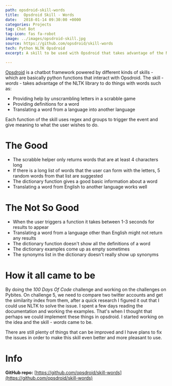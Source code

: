 ```yaml
---
path: opsdroid-skill-words
title:  Opsdroid Skill - Words
date:   2018-01-14 09:30:00 +0000
categories: Projects
tag: Chat Bot
tag-icon: fas fa-robot
image: ../images/opsdroid-skill.jpg
source: https://github.com/opsdroid/skill-words
tech: Python NLTK Opsdroid
excerpt: A skill to be used with Opsdroid that takes advantage of the NLTK library to allow opsdroid to translate or define a word. 

---
```

[Opsdroid](2017-10-01-opsdroid.md) is a chatbot framework powered by different kinds of skills - which are basically python functions that interact with Opsdroid.
The skill - _words_ - takes advantage of the NLTK library to do things with words such as:

- Providing help by unscrambling letters in a scrabble game
- Providing definitions for a word
- Translating a word from a language into another language

Each function of the skill uses regex and groups to trigger the event and give meaning to what the user wishes to do.

# The Good

- The scrabble helper only returns words that are at least 4 characters long
- If there is a long list of words that the user can form with the letters, 5 random words from that list are suggested
- The dictionary function gives a good basic information about a word
- Translating a word from English to another language works well

# The Not So Good

- When the user triggers a function it takes between 1-3 seconds for results to appear
- Translating a word from a language other than English might not return any results
- The dictionary function doesn't show all the definitions of a word
- The dictionary examples come up as empty sometimes
- The synonyms list in the dictionary doesn't really show up synonyms

# How it all came to be

By doing the _100 Days Of Code_ challenge and working on the challenges on Pybites. 
On challenge 5, we need to compare two twitter accounts and get the similarity index from them, after a quick research I figured it out that I could use NLTK to solve the issue. I spent a few days reading the documentation and working the examples. 
That's when I thought that perhaps we could implement these things in opsdroid. I started working on the idea and the skill - _words_ came to be.

There are still plenty of things that can be improved and I have plans to fix the issues in order to make this skill even better and more pleasant to use.

# Info

**GitHub repo:** [https://github.com/opsdroid/skill-words](https://github.com/opsdroid/skill-words)
